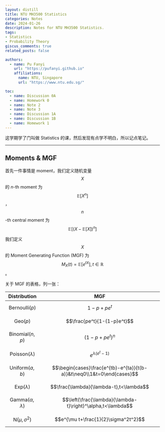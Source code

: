 ```yaml
---
layout: distill
title: NTU MH3500 Statistics
categories: Notes
date: 2024-01-26
description: Notes for NTU MH3500 Statistics.
tags:
- Statistics
- Probability Theory
giscus_comments: true
related_posts: false

authors:
  - name: Pu Fanyi
    url: "https://pufanyi.github.io"
    affiliations:
      name: NTU, Singapore
      url: "https://www.ntu.edu.sg/"

toc:
  - name: Discussion 0A
  - name: Homework 0
  - name: Note 2
  - name: Note 3
  - name: Discussion 1A
  - name: Discussion 1B
  - name: Homework 1
---
```


这学期学了门叫做 Statistics 的课，然后发现有点学不明白，所以记点笔记。

***

## Moments & MGF

首先一件事情是 moment，我们定义随机变量 $$X$$ 的 $n$-th moment 为 $$\mathbb{E}[X^n]$$，$$n$$-th central moment 为 $$\mathbb{E}[(X-\mathbb{E}[X])^n]$$

我们定义 $$X$$ 的 Moment Generating Function (MGF) 为 $$M_X(t)=\mathbb{E}[e^{tX}], t\in\mathbb{R}$$。

关于 MGF 的表格，列一张：

|Distribution|MGF|
|:-:|:-:|
|$$\mathrm{Bernoulli}(p)$$|$$1-p+pe^t$$|
|$$\mathrm{Geo}(p)$$|$$\frac{pe^t}{1-(1-p)e^t}$$|
|$$\mathrm{Binomial}(n,p)$$|$$(1-p+pe^t)^n$$|
|$$\mathrm{Poisson}(\lambda)$$|$$e^{\lambda(e^t-1)}$$|
|$$\mathrm{Uniform}(a,b)$$|$$\begin{cases}\frac{e^{tb}-e^{ta}}{t(b-a)}&t\neq0\\1&t=0\end{cases}$$|
|$$\mathrm{Exp}(\lambda)$$|$$\frac{\lambda}{\lambda-t},t<\lambda$$|
|$$\mathrm{Gamma}(\alpha,\lambda)$$|$$\left(\frac{\lambda}{\lambda-t}\right)^\alpha,t<\lambda$$|
|$$\mathrm{N}(\mu,\sigma^2)$$|$$e^{\mu t+\frac{1}{2}\sigma^2t^2}$$|
